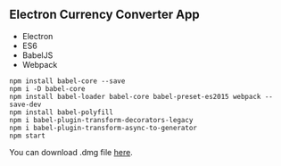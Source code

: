 ## Electron Currency Converter App

- Electron
- ES6
- BabelJS
- Webpack

```
npm install babel-core --save
npm i -D babel-core
npm install babel-loader babel-core babel-preset-es2015 webpack --save-dev
npm install babel-polyfill
npm i babel-plugin-transform-decorators-legacy
npm i babel-plugin-transform-async-to-generator
npm start
```

You can download .dmg file [here](https://drive.google.com/file/d/0B-ygzTgLpk8oNmRSMzVYNE93TWc/view?usp=sharing).
